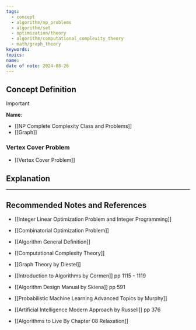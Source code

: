 ```yaml
---
tags:
  - concept
  - algorithm/np_problems
  - algorithm/set
  - optimization/theory
  - algorithm/computational_complexity_theory
  - math/graph_theory
keywords: 
topics: 
name: 
date of note: 2024-08-26
---
```


## Concept Definition

>[!important]
>**Name**: 



- [[NP Complete Complexity Class and Problems]]
- [[Graph]]

### Vertex Cover Problem

- [[Vertex Cover Problem]]


## Explanation






-----------
##  Recommended Notes and References


- [[Integer Linear Optimization Problem and Integer Programming]]
- [[Combinatorial Optimization Problem]]
- [[Algorithm General Definition]]
- [[Computational Complexity Theory]]



- [[Graph Theory by Diestel]]
- [[Introduction to Algorithms by Cormen]] pp 1115 - 1119
- [[Algorithm Design Manual by Skiena]] pp 591
- [[Probabilistic Machine Learning Advanced Topics by Murphy]]
- [[Artificial Intelligence Modern Approach by Russell]] pp 376


- [[Algorithms to Live By Chapter 08 Relaxation]]